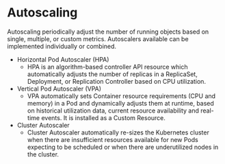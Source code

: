 # Autoscaling

Autoscaling periodically adjust the number of running objects based on single, multiple, or custom metrics. Autoscalers available can be implemented individually or combined.

- Horizontal Pod Autoscaler (HPA)
  - HPA is an algorithm-based controller API resource which automatically adjusts the number of replicas in a ReplicaSet, Deployment, or Replication Controller based on CPU utilization.
- Vertical Pod Autoscaler (VPA)
  - VPA automatically sets Container resource requirements (CPU and memory) in a Pod and dynamically adjusts them at runtime, based on historical utilization data, current resource availability and real-time events. It is installed as a Custom Resource.
- Cluster Autoscaler
  - Cluster Autoscaler automatically re-sizes the Kubernetes cluster when there are insufficient resources available for new Pods expecting to be scheduled or when there are underutilized nodes in the cluster.
